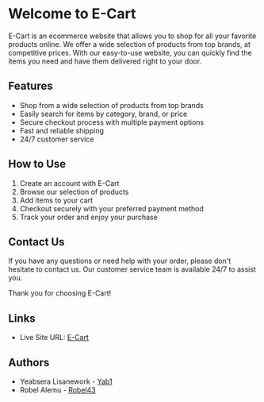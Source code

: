 # Welcome to E-Cart

E-Cart is an ecommerce website that allows you to shop for all your favorite products online. We offer a wide selection of products from top brands, at competitive prices. With our easy-to-use website, you can quickly find the items you need and have them delivered right to your door.

## Features

- Shop from a wide selection of products from top brands
- Easily search for items by category, brand, or price
- Secure checkout process with multiple payment options
- Fast and reliable shipping
- 24/7 customer service

## How to Use

1. Create an account with E-Cart
2. Browse our selection of products
3. Add items to your cart
4. Checkout securely with your preferred payment method
5. Track your order and enjoy your purchase

## Contact Us

If you have any questions or need help with your order, please don't hesitate to contact us. Our customer service team is available 24/7 to assist you.

Thank you for choosing E-Cart!

## Links

- Live Site URL: [E-Cart]()

## Authors

- Yeabsera Lisanework - [Yab1](https://github.com/Yab1)
- Robel Alemu - [Robel43](https://github.com/Robel43)
